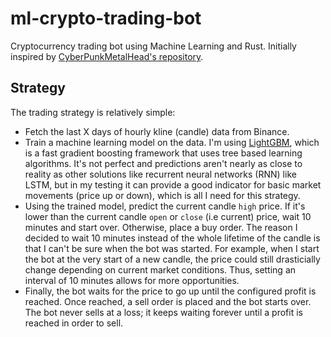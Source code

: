# ml-crypto-trading-bot
Cryptocurrency trading bot using Machine Learning and Rust. Initially inspired by [CyberPunkMetalHead's repository](https://github.com/CyberPunkMetalHead/cryptocurrency-machine-learning-prediction-algo-trading).

## Strategy
The trading strategy is relatively simple:
- Fetch the last X days of hourly kline (candle) data from Binance.
- Train a machine learning model on the data. I'm using [LightGBM](https://lightgbm.readthedocs.io/en/v3.3.2/), which is a fast gradient boosting framework that uses tree based learning algorithms. It's not perfect and predictions aren't nearly as close to reality as other solutions like recurrent neural networks (RNN) like LSTM, but in my testing it can provide a good indicator for basic market movements (price up or down), which is all I need for this strategy.
-  Using the trained model, predict the current candle `high` price. If it's lower than the current candle `open` or `close` (i.e current) price, wait 10 minutes and start over. Otherwise, place a buy order. The reason I decided to wait 10 minutes instead of the whole lifetime of the candle is that I can't be sure when the bot was started. For example, when I start the bot at the very start of a new candle, the price could still drasticially change depending on current market conditions. Thus, setting an interval of 10 minutes allows for more opportunities.
- Finally, the bot waits for the price to go up until the configured profit is reached. Once reached, a sell order is placed and the bot starts over. The bot never sells at a loss; it keeps waiting forever until a profit is reached in order to sell.

